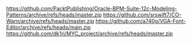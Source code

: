 https://github.com/PacktPublishing/Oracle-BPM-Suite-12c-Modeling-Patterns/archive/refs/heads/master.zip
https://github.com/srswift7/CO-Warn/archive/refs/heads/master.zip
https://github.com/a740g/VGA-Font-Editor/archive/refs/heads/main.zip
https://github.com/dk1ri/MYC_project/archive/refs/heads/master.zip
